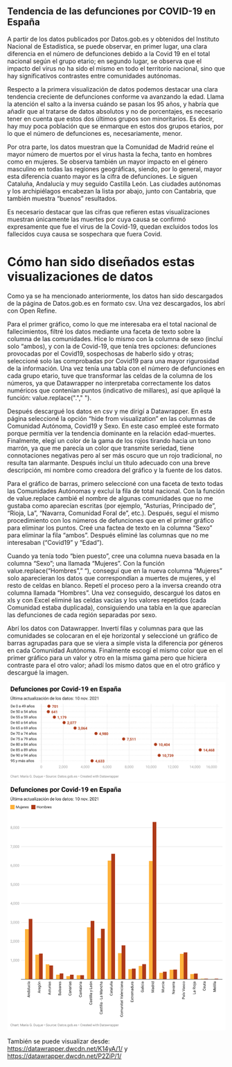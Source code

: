 ## Tendencia de las defunciones por COVID-19 en España 

A partir de los datos publicados por Datos.gob.es y obtenidos del Instituto Nacional de Estadística, se puede observar, en primer lugar, una clara diferencia en el número de defunciones debido a la Covid 19 en el total nacional según el grupo etario; en segundo lugar, se observa que el impacto del virus no ha sido el mismo en todo el territorio nacional, sino que hay significativos contrastes entre comunidades autónomas. 

Respecto a la primera visualización de datos podemos destacar una clara tendencia creciente de defunciones conforme va avanzando la edad. Llama la atención el salto a la inversa cuándo se pasan los 95 años, y habría que añadir que al tratarse de datos absolutos y no de porcentajes, es necesario tener en cuenta que estos dos últimos grupos son minoritarios. Es decir, hay muy poca población que se enmarque en estos dos grupos etarios, por lo que el número de defunciones es, necesariamente, menor. 

Por otra parte, los datos muestran que la Comunidad de Madrid reúne el mayor número de muertos por el virus hasta la fecha, tanto en hombres como en mujeres. Se observa también un mayor impacto en el género masculino en todas las regiones geográficas, siendo, por lo general, mayor esta diferencia cuanto mayor es la cifra de defunciones. Le siguen Cataluña, Andalucía y muy seguido Castilla León. Las ciudades autónomas y los archipiélagos encabezan la lista por abajo, junto con Cantabria, que también muestra “buenos” resultados. 

Es necesario destacar que las cifras que refieren estas visualizaciones muestran únicamente las muertes por cuya causa se confirmó expresamente que fue el virus de la Covid-19, quedan excluidos todos los fallecidos cuya causa se sospechara que fuera Covid. 


# Cómo han sido diseñados estas visualizaciones de datos
Como ya se ha mencionado anteriormente, los datos han sido descargados de la página de Datos.gob.es en formato csv. Una vez descargados, los abrí con Open Refine. 

Para el primer gráfico, como lo que me interesaba era el total nacional de fallecimientos, filtré los datos mediante una faceta de texto sobre la columna de las comunidades. Hice lo mismo con la columna de sexo (incluí solo “ambos), y con la de Covid-19, que tenía tres opciones: defunciones provocadas por el Covid19, sospechosas de haberlo sido y otras; seleccioné solo las comprobadas por Covid19 para una mayor rigurosidad de la información. Una vez tenía una tabla con el número de defunciones en cada grupo etario, tuve que transformar las celdas de la columna de los números, ya que Datawrapper no interpretaba  correctamente los datos numéricos que contenían puntos (indicativo de millares), así que apliqué la función: value.replace("."," "). 

Después descargué los datos en csv y me dirigí a Datawrapper. En esta página seleccioné la opción “hide from visualization” en las columnas de Comunidad Autónoma, Covid19 y Sexo. En este caso empleé este formato porque permitía ver la tendencia dominante en la relación edad-muertes. Finalmente, elegí un color de la gama de los rojos tirando hacia un tono marrón, ya que me parecía un color que transmite seriedad, tiene connotaciones negativas pero al ser más oscuro que un rojo tradicional, no resulta tan alarmante. Después incluí un título adecuado con una breve descripción, mi nombre como creadora del gráfico y la fuente de los datos.

Para el gráfico de barras, primero seleccioné con una faceta de texto todas las Comunidades Autónomas y excluí la fila de total nacional. Con la función de value.replace cambié el nombre de algunas comunidades que no me gustaba como aparecían escritas (por ejemplo, “Asturias, Principado de”, “Rioja, La”, “Navarra, Comunidad Foral de”, etc.). Después, seguí el mismo procedimiento con los números de defunciones que en el primer gráfico para eliminar los puntos. Creé una factea de texto en la columna “Sexo” para eliminar la fila “ambos”. Después eliminé las columnas que no me interesaban (“Covid19” y “Edad”).

Cuando ya tenía todo “bien puesto”, cree una columna nueva basada en la columna “Sexo”; una llamada “Mujeres”. Con la función value.replace(“Hombres”,” “), conseguí que en la nueva columna “Mujeres” solo aparecieran los datos que correspondían a muertes de mujeres, y el resto de celdas en blanco. Repetí el proceso pero a la inversa creando otra columna llamada “Hombres”. Una vez conseguido, descargué los datos en xls y con Excel eliminé las celdas vacías y los valores repetidos (cada Comunidad estaba duplicada), consiguiendo una tabla en la que aparecían las defunciones de cada región separadas por sexo.

Abrí los datos con Datawrapper. Invertí filas y columnas para que las comunidades se colocaran en el eje horizontal y seleccioné un gráfico de barras agrupadas para que se viera a simple vista la diferencia por géneros en cada Comunidad Autónoma. Finalmente escogí el mismo color que en el primer gráfico para un valor y otro en la misma gama pero que hiciera contraste para el otro valor; añadí los mismo datos que en el otro gráfico y descargué la imagen.

![Gráfico creado en DataWrapper a partir de los datos de datos.gob.es](imagenes/graficoCovid1.png)
![Gráfico creado en DataWrapper a partir de los datos de datos.gob.es](imagenes/graficoCovid2.png)

También se puede visualizar desde: https://datawrapper.dwcdn.net/K14yA/1/ y https://datawrapper.dwcdn.net/P2ZiP/1/


